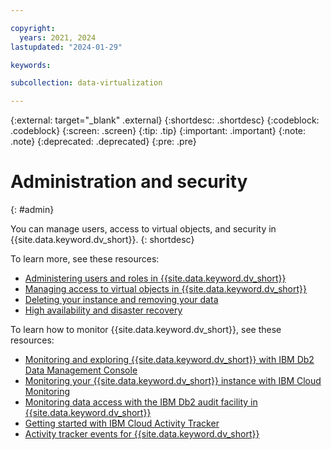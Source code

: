 ```yaml
---

copyright:
  years: 2021, 2024
lastupdated: "2024-01-29"

keywords: 

subcollection: data-virtualization

---
```


{:external: target="_blank" .external}
{:shortdesc: .shortdesc}
{:codeblock: .codeblock}
{:screen: .screen}
{:tip: .tip}
{:important: .important}
{:note: .note}
{:deprecated: .deprecated}
{:pre: .pre}

# Administration and security
{: #admin}

You can manage users, access to virtual objects, and security in {{site.data.keyword.dv_short}}.
{: shortdesc}

To learn more, see these resources:
- [Administering users and roles in {{site.data.keyword.dv_short}}](https://dataplatform.cloud.ibm.com/docs/content/dvaas/administer-dvaas.html)
- [Managing access to virtual objects in {{site.data.keyword.dv_short}}](https://dataplatform.cloud.ibm.com/docs/content/dvaas/dv-object-management.html)
- [Deleting your instance and removing your data](https://dataplatform.cloud.ibm.com/docs/content/dvaas/wq_remove.html)
- [High availability and disaster recovery](https://dataplatform.cloud.ibm.com/docs/content/dvaas/wq_high_availability.html)

To learn how to monitor {{site.data.keyword.dv_short}}, see these resources:
- [Monitoring and exploring {{site.data.keyword.dv_short}} with IBM Db2 Data Management Console](https://dataplatform.cloud.ibm.com/docs/content/dvaas/monitor-dv.html)
- [Monitoring your {{site.data.keyword.dv_short}} instance with IBM Cloud Monitoring](https://dataplatform.cloud.ibm.com/docs/content/dvaas/wq_monitor.html)
- [Monitoring data access with the IBM Db2 audit facility in {{site.data.keyword.dv_short}}](https://dataplatform.cloud.ibm.com/docs/content/dvaas/dvaas_audit_policy_guidelines.html)
- [Getting started with IBM Cloud Activity Tracker](https://cloud.ibm.com/docs/activity-tracker?topic=activity-tracker-getting-started)
- [Activity tracker events for {{site.data.keyword.dv_short}}](https://dataplatform.cloud.ibm.com/docs/content/wsj/admin/at-events.html?context=cpdaas#dv)
